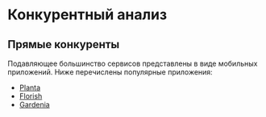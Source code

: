 # Конкурентный анализ

## Прямые конкуренты
Подавляющее большинство сервисов представлены в виде мобильных приложений. Ниже перечислены популярные приложения:
* [Planta](https://apps.apple.com/us/app/planta-keep-your-plants-alive/id1410126781)
* [Florish](https://apps.apple.com/us/app/florish-plant-care-companion/id1305012203)
* [Gardenia](https://apps.apple.com/us/app/gardenia-plant-organizer/id1135246410)